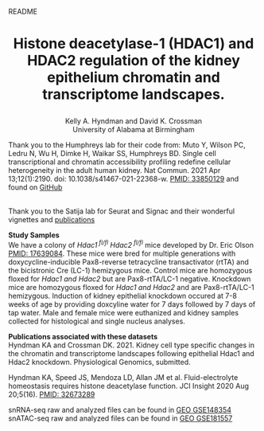 README
# <p align="center"><b>Histone deacetylase-1 (HDAC1) and HDAC2 regulation of the kidney epithelium chromatin and transcriptome landscapes.</hx></b></br>
<p align="center"> Kelly A. Hyndman and David K. Crossman <br>
University of Alabama at Birmingham <br></c>

Thank you to the Humphreys lab for their code from:  Muto Y, Wilson PC, Ledru N, Wu H, Dimke H, Waikar SS, Humphreys BD.
Single cell transcriptional and chromatin accessibility profiling redefine cellular heterogeneity in the adult human kidney. 
Nat Commun. 2021 Apr 13;12(1):2190. doi: 10.1038/s41467-021-22368-w. [PMID: 33850129](https://pubmed.ncbi.nlm.nih.gov/33850129/) and found on [GitHub](https://github.com/p4rkerw/Muto_Wilson_NComm_2020) <br><br>

Thank you to the Satija lab for Seurat and Signac and their wonderful vignettes and [publications](https://satijalab.org/seurat/authors.html) 

<b>Study Samples <br></b>
We have a colony of <i>Hdac1<sup> fl/fl</sup> Hdac2<sup> fl/fl</sup></i> mice developed by Dr. Eric Olson [PMID: 17639084](https://pubmed.ncbi.nlm.nih.gov/17639084/).  These mice were bred for multiple generations with doxycycline-inducible Pax8-reverse tetracycline transactivator (rtTA) and the bicistronic Cre (LC-1) hemizygous mice. Control mice are homozygous floxed for <i> Hdac1 and Hdac2 </i> but are Pax8-rtTA/LC-1 negative.  Knockdown mice are homozygous floxed for <i> Hdac1 and Hdac2 </i> and are Pax8-rtTA/LC-1 hemizygous.  Induction of kidney epithelial knockdown occured at 7-8 weeks of age by providing doxcyline water for 7 days followed by 7 days of tap water.  Male and female mice were euthanized and kidney samples collected for histological and single nucleus analyses.



<b>Publications associated with these datasets </br></b>
Hyndman KA and Crossman DK. 2021. Kidney cell type specific changes in the chromatin and transcriptome landscapes following epithelial Hdac1 and Hdac2 knockdown. Physiological Genomics, submitted. </br>

Hyndman KA, Speed JS, Mendoza LD, Allan JM et al. Fluid-electrolyte homeostasis requires histone deacetylase function. 
JCI Insight 2020 Aug 20;5(16). [PMID: 32673289](https://pubmed.ncbi.nlm.nih.gov/32673289/) <br>

snRNA-seq raw and analyzed files can be found in [GEO GSE148354](https://www.ncbi.nlm.nih.gov/geo/query/acc.cgi?acc=GSE148354)</br>
snATAC-seq raw and analyzed files can be found in [GEO GSE181557](https://www.ncbi.nlm.nih.gov/geo/query/acc.cgi?acc=GSE181557)
